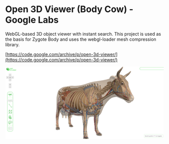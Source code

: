 # Open 3D Viewer (Body Cow) - Google Labs

WebGL-based 3D object viewer with instant search. This project is used as the basis for Zygote Body and uses the webgl-loader mesh compression library.

[https://code.google.com/archive/p/open-3d-viewer/](https://code.google.com/archive/p/open-3d-viewer/)

![screenshot.png](screenshot.png)
